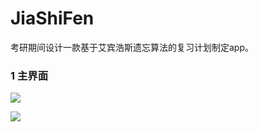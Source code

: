 # JiaShiFen
考研期间设计一款基于艾宾浩斯遗忘算法的复习计划制定app。
### 1 主界面
![](https://github.com/vailing/JiaShiFen/blob/master/image/1.jpg)

![](https://github.com/vailing/JiaShiFen/blob/master/image/2.jpg)
